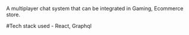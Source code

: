 A multiplayer chat system that can be integrated in Gaming, Ecommerce store.

#Tech stack used - 
React, Graphql
